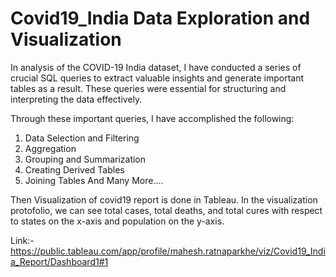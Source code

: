 # Covid19_India Data Exploration and Visualization

In analysis of the COVID-19 India dataset, I have conducted a series of crucial SQL queries to extract valuable insights and generate important tables as a result. These queries were essential for structuring and interpreting the data effectively.

Through these important queries, I have accomplished the following:
1. Data Selection and Filtering
2. Aggregation
3. Grouping and Summarization
4. Creating Derived Tables
5. Joining Tables
And Many More....

Then Visualization of covid19 report is done in Tableau.
In the visualization protofolio, we can see total cases, total deaths, and total cures with respect to states on the x-axis and population on the y-axis.

Link:- https://public.tableau.com/app/profile/mahesh.ratnaparkhe/viz/Covid19_India_Report/Dashboard1#1


